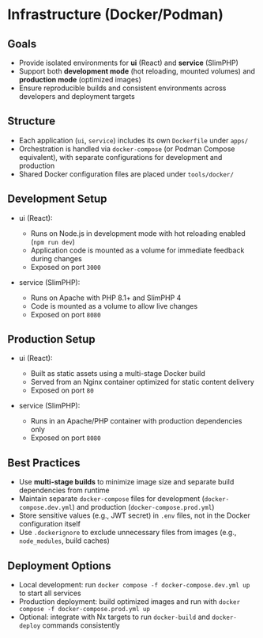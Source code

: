 # Infrastructure (Docker/Podman)

## Goals

- Provide isolated environments for **ui** (React) and **service** (SlimPHP)
- Support both **development mode** (hot reloading, mounted volumes) and **production mode** (optimized images)
- Ensure reproducible builds and consistent environments across developers and deployment targets

## Structure

- Each application (`ui`, `service`) includes its own `Dockerfile` under `apps/`
- Orchestration is handled via `docker-compose` (or Podman Compose equivalent), with separate configurations for development and production
- Shared Docker configuration files are placed under `tools/docker/`

## Development Setup

- ui (React):

  - Runs on Node.js in development mode with hot reloading enabled (`npm run dev`)
  - Application code is mounted as a volume for immediate feedback during changes
  - Exposed on port `3000`

- service (SlimPHP):

  - Runs on Apache with PHP 8.1+ and SlimPHP 4
  - Code is mounted as a volume to allow live changes
  - Exposed on port `8080`

## Production Setup

- ui (React):

  - Built as static assets using a multi-stage Docker build
  - Served from an Nginx container optimized for static content delivery
  - Exposed on port `80`

- service (SlimPHP):

  - Runs in an Apache/PHP container with production dependencies only
  - Exposed on port `8080`

## Best Practices

- Use **multi-stage builds** to minimize image size and separate build dependencies from runtime
- Maintain separate `docker-compose` files for development (`docker-compose.dev.yml`) and production (`docker-compose.prod.yml`)
- Store sensitive values (e.g., JWT secret) in `.env` files, not in the Docker configuration itself
- Use `.dockerignore` to exclude unnecessary files from images (e.g., `node_modules`, build caches)

## Deployment Options

- Local development: run `docker compose -f docker-compose.dev.yml up` to start all services
- Production deployment: build optimized images and run with `docker compose -f docker-compose.prod.yml up`
- Optional: integrate with Nx targets to run `docker-build` and `docker-deploy` commands consistently
